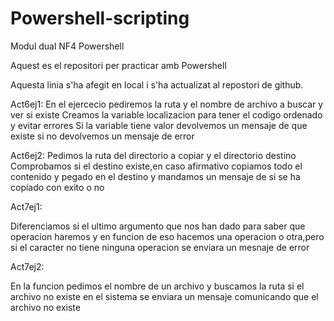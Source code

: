 # Powershell-scripting
Modul dual NF4 Powershell

Aquest es el repositori per practicar amb Powershell

Aquesta linia s'ha afegit en local i s'ha actualizat al repostori de github.

Act6ej1:
En el ejercecio pediremos la ruta y el nombre de archivo a buscar y ver si existe
Creamos la variable localizacion para tener el codigo ordenado y evitar errores
Si la variable tiene valor devolvemos un mensaje de que existe si no devolvemos un mensaje de error

Act6ej2:
Pedimos la ruta del directorio a copiar y el directorio destino
Comprobamos si el destino existe,en caso afirmativo copiamos todo el contenido y pegado en el destino y mandamos un mensaje de si se ha copiado con exito o no

Act7ej1:

Diferenciamos si el ultimo argumento que nos han dado para saber que operacion haremos y en funcion de eso hacemos una operacion o otra,pero si el caracter no tiene ninguna operacion se enviara un mesnaje de error

Act7ej2:

En la funcion pedimos el nombre de un archivo y buscamos la ruta si el archivo no existe en el sistema se enviara un mensaje comunicando que el archivo no existe
